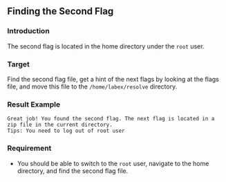 ## Finding the Second Flag

### Introduction

The second flag is located in the home directory under the `root` user.

### Target

Find the second flag file, get a hint of the next flags by looking at the flags file, and move this file to the `/home/labex/resolve` directory.

### Result Example

```
Great job! You found the second flag. The next flag is located in a zip file in the current directory.
Tips: You need to log out of root user
```

### Requirement

- You should be able to switch to the `root` user, navigate to the home directory, and find the second flag file.
